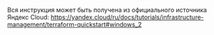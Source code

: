 Вся инструкция может быть получена из официального источника Яндекс Cloud: https://yandex.cloud/ru/docs/tutorials/infrastructure-management/terraform-quickstart#windows_2
